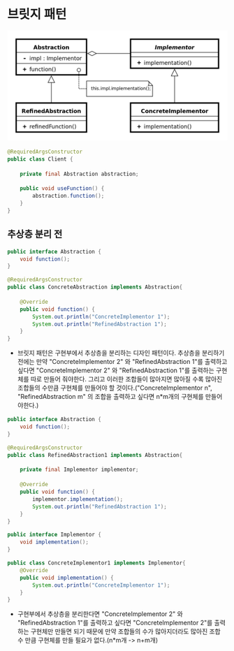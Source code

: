 # 브릿지 패턴
<img src="../img/bridge-pattern.png">

```java
@RequiredArgsConstructor
public class Client {
    
    private final Abstraction abstraction;

    public void useFunction() {
        abstraction.function();
    }
}
```
## 추상층 분리 전
```java
public interface Abstraction {
    void function();
}
```
```java
@RequiredArgsConstructor
public class ConcreteAbstraction implements Abstraction{

    @Override
    public void function() {
        System.out.println("ConcreteImplementor 1");
        System.out.println("RefinedAbstraction 1");
    }
}
```
* 브릿지 패턴은 구현부에서 추상층을 분리하는 디자인 패턴이다. 추상층을 분리하기 전에는 만약 "ConcreteImplementor 2" 와 "RefinedAbstraction 1"를 출력하고 싶다면 "ConcreteImplementor 2" 와 "RefinedAbstraction 1"를 출력하는 구현체를 따로 만들어 줘야한다. 그리고 이러한 조합들이 많아지면 많아질 수록 많아진 조합들의 수만큼 구현체를 만들어야 할 것이다.("ConcreteImplementor n", "RefinedAbstraction m" 의 조합을 출력하고 싶다면 n*m개의 구현체를 만들어야한다.)
```java
public interface Abstraction {
    void function();
}
```
```java
@RequiredArgsConstructor
public class RefinedAbstraction1 implements Abstraction{

    private final Implementor implementor;

    @Override
    public void function() {
        implementor.implementation();
        System.out.println("RefinedAbstraction 1");
    }
}
```
```java
public interface Implementor {
    void implementation();
}
```
```java
public class ConcreteImplementor1 implements Implementor{
    @Override
    public void implementation() {
        System.out.println("ConcreteImplementor 1");
    }
}
```
* 구현부에서 추상층을 분리한다면 "ConcreteImplementor 2" 와 "RefinedAbstraction 1"를 출력하고 싶다면 "ConcreteImplementor 2"를 출력하는 구현체만 만들면 되기 때문에 만약 조합들의 수가 많아지더라도 많아진 조합 수 만큼 구현체를 만들 필요가 없다.(n*m개 -> n+m개)
